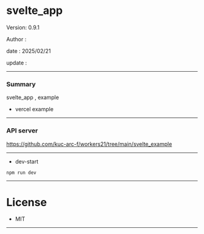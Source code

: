 # svelte_app

 Version: 0.9.1

 Author  : 

 date    : 2025/02/21 

 update  :

***
### Summary

svelte_app , example

* vercel example

***
### API server

https://github.com/kuc-arc-f/workers21/tree/main/svelte_example

***
* dev-start
```
npm run dev
```

***
# License

* MIT

***
